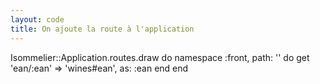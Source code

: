 ```yaml
---
layout: code
title: On ajoute la route à l'application
---
```


Isommelier::Application.routes.draw do
  namespace :front, path: '' do
    get 'ean/:ean' => 'wines#ean', as: :ean
  end
end
